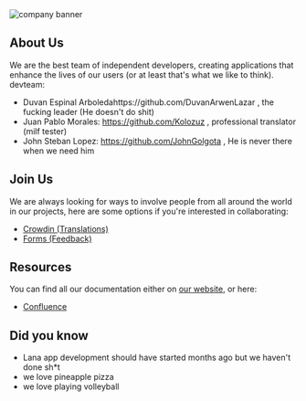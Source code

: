 <img src="../main/images/readme_banner.png" alt="company banner">

## About Us

We are the best team of independent developers, creating applications that enhance the lives of our users (or at least that's what we like to think).
devteam:
- Duvan Espinal Arboledahttps://github.com/DuvanArwenLazar , the fucking leader (He doesn't do shit)
- Juan Pablo Morales: https://github.com/Kolozuz , professional translator (milf tester)
- John Steban Lopez: https://github.com/JohnGolgota , He is never there when we need him

## Join Us

We are always looking for ways to involve people from all around the world in our projects, here are some options if you're interested in collaborating:

- [Crowdin (Translations)](crowdin.com/lanasoftware)
- [Forms (Feedback)](forms.google.com)

## Resources

You can find all our documentation either on [our website](lanasoftware.com), or here:

- [Confluence](confluence.com/lanasoftware)

## Did you know

- Lana app development should have started months ago but we haven't done sh*t
- we love pineapple pizza
- we love playing volleyball

<!--
**Here are some ideas to get you started:**

🙋‍♀️ A short introduction - what is your organization all about?
🌈 Contribution guidelines - how can the community get involved?
👩‍💻 Useful resources - where can the community find your docs? Is there anything else the community should know?
🍿 Fun facts - what does your team eat for breakfast?
🧙 Remember, you can do mighty things with the power of [Markdown](https://docs.github.com/github/writing-on-github/getting-started-with-writing-and-formatting-on-github/basic-writing-and-formatting-syntax)
-->
